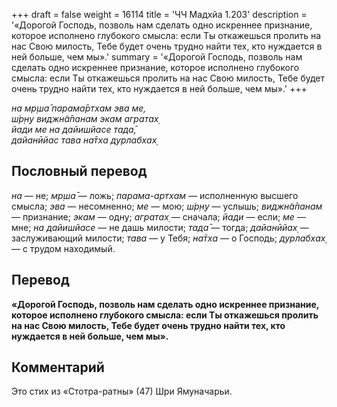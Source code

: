 +++
draft = false
weight = 16114
title = 'ЧЧ Мадхйа 1.203'
description = '«Дорогой Господь, позволь нам сделать одно искреннее признание, которое исполнено глубокого смысла: если Ты откажешься пролить на нас Свою милость, Тебе будет очень трудно найти тех, кто нуждается в ней больше, чем мы».'
summary = '«Дорогой Господь, позволь нам сделать одно искреннее признание, которое исполнено глубокого смысла: если Ты откажешься пролить на нас Свою милость, Тебе будет очень трудно найти тех, кто нуждается в ней больше, чем мы».'
+++

_на мр̣ша̄ парама̄ртхам эва ме,  
ш́р̣н̣у виджн̃а̄панам экам агратах̣  
йади ме на дайишйасе тада̄,  
дайанӣйас тава на̄тха дурлабхах̣_

## Пословный перевод

_на_ — не; _мр̣ша̄_ — ложь; _парама_\-_артхам_ — исполненную высшего смысла; _эва_ — несомненно; _ме_ — мою; _ш́р̣н̣у_ — услышь; _виджн̃а̄панам_ — признание; _экам_ — одну; _агратах̣_ — сначала; _йади_ — если; _ме_ — мне; _на_ _дайишйасе_ — не дашь милости; _тада̄_ — тогда; _дайанӣйах̣_ — заслуживающий милости; _тава_ — у Тебя; _на̄тха_ — о Господь; _дурлабхах̣_ — с трудом находимый.

## Перевод

**«Дорогой Господь, позволь нам сделать одно искреннее признание, которое исполнено глубокого смысла: если Ты откажешься пролить на нас Свою милость, Тебе будет очень трудно найти тех, кто нуждается в ней больше, чем мы».**

## Комментарий

Это стих из «Стотра-ратны» (47) Шри Ямуначарьи.
